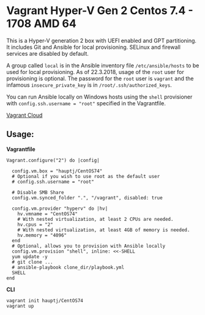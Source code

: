 # Vagrant Hyper-V Gen 2 Centos 7.4 - 1708 AMD 64

This is a Hyper-V generation 2 box with UEFI enabled and GPT partitioning. It includes Git and Ansible for local provisioning.
SELinux and firewall services are disabled by default.

A group called `local` is in the Ansible inventory file `/etc/ansible/hosts` to be used for local provisioning. As of 22.3.2018, usage of the `root` user for provisioning is optional.
The password for the `root` user is `vagrant` and the infamous `insecure_private_key` is in `/root/.ssh/authorized_keys`.

You can run Ansible locally on Windows hosts using the `shell` provisioner with `config.ssh.username = "root"` specified in the Vagrantfile.

[Vagrant Cloud](https://app.vagrantup.com/hauptj/boxes/CentOS74)

Usage:
------
**Vagrantfile**

```
Vagrant.configure("2") do |config|

  config.vm.box = "hauptj/CentOS74"
  # Optional if you wish to use root as the default user
  # config.ssh.username = "root"

  # Disable SMB Share
  config.vm.synced_folder ".", "/vagrant", disabled: true

  config.vm.provider "hyperv" do |hv|
    hv.vmname = "CentOS74"
    # With nested virtualization, at least 2 CPUs are needed.
    hv.cpus = "2"
    # With nested virtualization, at least 4GB of memory is needed.
    hv.memory = "4096"
  end
  # Optional, allows you to provision with Ansible locally
  config.vm.provision "shell", inline: <<-SHELL
  yum update -y
  # git clone ...
  # ansible-playbook clone_dir/playbook.yml
  SHELL
end
```

**CLI**

```
vagrant init hauptj/CentOS74
vagrant up
```
